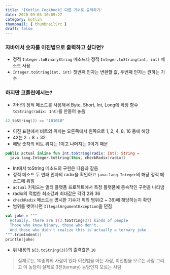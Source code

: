 ```yaml
---
title: '[Kotlin Cookbook] 다른 기수로 출력하기'
date: 2020-09-03 10:09:27
category: kotlin
thumbnail: { thumbnailSrc }
draft: false
---
```


### 자바에서 숫자를 이진법으로 출력하고 싶다면?

- 정적 `Integer.toBinaryString` 메소드나 정적 `Integer.toString(int, int)` 메소드 사용
- `Integer.toString(int, int)` 첫번째 인자는 변환할 값, 두번째 인자는 원하는 기수

### 하지만 코틀린에서는?

- 자바의 정적 메소드를 사용해서 Byte, Short, Int, Long에 확장 함수 `toString(radix: Int)`를 만들어 놓음

```kotlin
42.toString(2) == "101010"
```

- 이진 표현에서 비트의 위치는 오른쪽에서 왼쪽으로 1, 2, 4, 8, 16 등에 해당
- 42는 2 + 8 + 32
- 해당 숫자의 비트 위치는 1이고 나머지는 0이기 때문

```kotlin
public actual inline fun Int.toString(radix: Int): String =
  java.lang.Integer.toString(this, checkRadix(radix))
```

- Int에서 toString 메소드의 구현은 다음과 같음
- 정적 메소드 두 번째 인자의 radix을 확인하고 `java.lang.Integer`의 해당 정적 메소드에 위임
- `actual` 키워드는 멀티 플랫폼 프로젝트에서 특정 플랫폼에 종속적인 구현을 나타냄
- radix의 적법한 최소값과 최대값은 각각 2와 36
- `checkRadix` 메소드는 명시한 기수가 위의 범위(2 ~ 36)에 해당하는지 확인
- 범위를 벗어나면 `IllegalArgumentException`을 던짐

```kotlin
val joke = """
  Actually, there are ${3.toString(3)} kinds of people
  Those who know binary, those who don't,
  And those who didn't realize this is actually a ternary joke
""".trimIndent()
println(joke)
```

- 위 내용의 `${3.toString(3)}`의 출력값은 `10`

> 실제로는, 10종류의 사람이 있다
> 이진법을 아는 사람, 이진법을 모르는 사람
> 그리고 이 농담이 실제로 3진(ternary) 농담인지 모르는 사람
